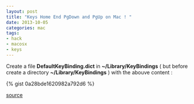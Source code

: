 ```yaml
---
layout: post
title: "Keys Home End PgDown and PgUp on Mac ! "
date: 2013-10-05
categories: mac
tags:
- hack
- macosx
- keys
---
```


Create a file  **DefaultKeyBinding.dict**   in  **~/Library/KeyBindings** ( but before create a directory   **~/Library/KeyBindings** ) with the abouve content :

{% gist 0a28bde1620982a792d6 %}

[source](http://sergio.bruder.com.br/2012/05/home-end-keys-no-mac-os/)
